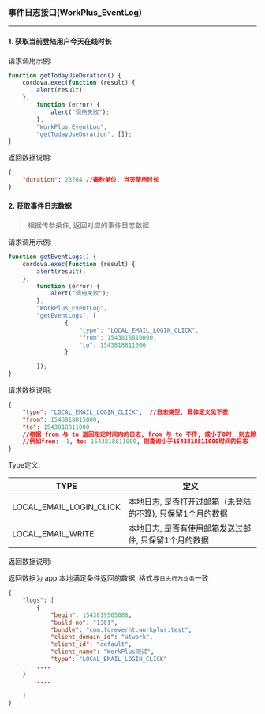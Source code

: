### 事件日志接口(WorkPlus_EventLog)
---
#### 1. 获取当前登陆用户今天在线时长
请求调用示例:

```javascript
function getTodayUseDuration() {
    cordova.exec(function (result) {
        alert(result);
    },
        function (error) {
            alert("调用失败");
        },
        "WorkPlus_EventLog",
        "getTodayUseDuration", []);
}


```

返回数据说明:

```json
{
    "duration": 23764 //毫秒单位, 当天使用时长
}
```





#### 2. 获取事件日志数据
>根据传参条件, 返回对应的事件日志数据. 


请求调用示例:

```javascript
function getEventLogs() {
    cordova.exec(function (result) {
        alert(result);
    },
        function (error) {
            alert("调用失败");
        },
        "WorkPlus_EventLog",
        "getEventLogs", [
                {
                    "type": "LOCAL_EMAIL_LOGIN_CLICK",
                    "from": 1543818810000,
                    "to": 1543818811000
                }

        ]);
}
```

请求数据说明:

```json
{
    "type": "LOCAL_EMAIL_LOGIN_CLICK", 	//日志类型, 具体定义见下表
    "from": 1543818815000,
    "to": 1543818811000  
    //根据 from 与 to 返回指定时间内的日志, from 与 to 不传, 或小于0时, 则去除对应的条件, 
    //例如from: -1, to: 1543818811000, 则查询小于1543818811000时间的日志
}
```



Type定义:

| TYPE                    | 定义                                                       |
| ----------------------- | ---------------------------------------------------------- |
| LOCAL_EMAIL_LOGIN_CLICK | 本地日志, 是否打开过邮箱（未登陆的不算), 只保留1个月的数据 |
| LOCAL_EMAIL_WRITE       | 本地日志, 是否有使用邮箱发送过邮件, 只保留1个月的数据      |



返回数据说明:

返回数据为 app 本地满足条件返回的数据, 格式与`日志行为业务`一致

```json
{
    "logs": [
        {
            "begin": 1543819565088,
            "build_no": "1301",
            "bundle": "com.foreverht.workplus.test",
            "client_domain_id": "atwork",
            "client_id": "default",
            "client_name": "WorkPlus测试",
            "type": "LOCAL_EMAIL_LOGIN_CLICK"
    	....
	}
        ....
        
    ]
}
```
